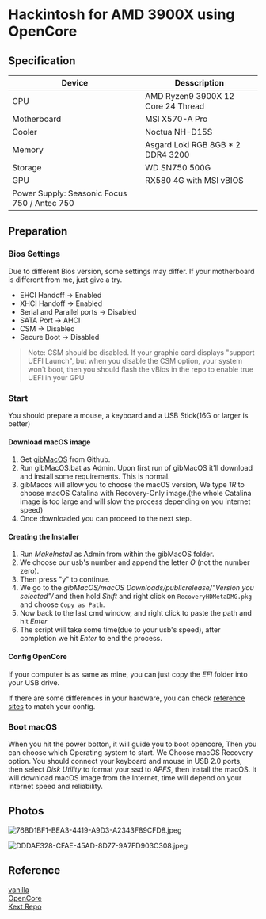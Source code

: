 # Hackintosh for AMD 3900X using OpenCore

## Specification
|Device|Desscription|
|---|---|
|CPU| AMD Ryzen9 3900X 12 Core 24 Thread|
|Motherboard| MSI X570-A Pro|
|Cooler| Noctua NH-D15S|
|Memory| Asgard Loki RGB 8GB * 2 DDR4 3200|
|Storage| WD SN750 500G|
|GPU| RX580 4G with MSI vBIOS|
|Power Supply: Seasonic Focus 750 / Antec 750|

## Preparation

### Bios Settings
Due to different Bios version, some settings may differ. If your motherboard is different from me, just give a try.

* EHCI Handoff -> Enabled
* XHCI Handoff -> Enabled
* Serial and Parallel ports -> Disabled
* SATA Port -> AHCI
* CSM -> Disabled
* Secure Boot -> Disabled

> Note: CSM should be disabled. If your graphic card displays "support UEFI Launch", but when you disable the CSM option, your system won't boot, then you should flash the vBios in the repo to enable true UEFI in your GPU

### Start

You should prepare a mouse, a keyboard and a USB Stick(16G or larger is better)

#### Download macOS image

1. Get [gibMacOS](https://github.com/corpnewt/gibMacOS.git) from Github.
2. Run gibMacOS.bat as Admin. Upon first run of gibMacOS it'll download and install some requirements. This is normal.
3. gibMacos will allow you to choose the macOS version, We type *1R* to choose macOS Catalina with Recovery-Only image.(the whole Catalina image is too large and will slow the process depending on you internet speed)
4. Once downloaded you can proceed to the next step.

#### Creating the Installer

1. Run *MakeInstall* as Admin from within the gibMacOS folder.
2. We choose our usb's number and append the letter *O* (not the number zero).
3. Then press "y" to continue.
4. We go to the *gibMacOS/macOS Downloads/publicrelease/"Version you selected"/* and then hold *Shift* and right click on `RecoveryHDMetaDMG.pkg` and choose `Copy as Path`.
5. Now back to the last cmd window, and right click to paste the path and hit *Enter*
6. The script will take some time(due to your usb's speed), after completion we hit *Enter* to end the process.

#### Config OpenCore
If your computer is as same as mine, you can just copy the *EFI* folder into your USB drive.

If there are some differences in your hardware, you can check [reference sites](#Reference) to match your config.

### Boot macOS

When you hit the power botton, it will guide you to boot opencore, Then you can choose which Operating system to start. We Choose macOS Recovery option.
You should connect your keyboard and mouse in USB 2.0 ports, then select *Disk Utility* to format your ssd to *APFS*, then install the macOS. It will download macOS image from the Internet, time will depend on your internet speed and reliability.

## Photos

![76BD1BF1-BEA3-4419-A9D3-A2343F89CFD8.jpeg](https://i.loli.net/2020/05/26/Z2TXNWszuopHgF3.jpg)

![DDDAE328-CFAE-45AD-8D77-9A7FD903C308.jpeg](https://i.loli.net/2020/05/26/cB4p8f15PewQX9C.jpg)

## Reference
[vanilla](vanilla.amd-osx.com)  
[OpenCore](https://khronokernel-2.gitbook.io/opencore-vanilla-desktop-guide/)  
[Kext Repo](https://onedrive.live.com/?authkey=%21APjCyRpzoAKp4xs&id=FE4038DA929BFB23%21455036&cid=FE4038DA929BFB23)  